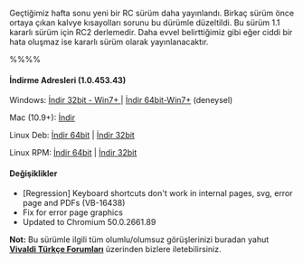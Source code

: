 Geçtiğimiz hafta sonu yeni bir RC sürüm daha yayınlandı. Birkaç sürüm önce ortaya çıkan kalvye kısayolları sorunu bu dürümle düzeltildi. Bu sürüm 1.1 kararlı sürüm
için RC2 derlemedir. Daha evvel belirttiğimiz gibi eğer ciddi bir hata oluşmaz ise kararlı sürüm olarak yayınlanacaktır.


%%%%

#### İndirme Adresleri (1.0.453.43)

Windows: [İndir 32bit - Win7+ ](https://vivaldi.com/download/download.php?f=Vivaldi.1.0.453.43.exe) | [İndir 64bit-Win7+](https://vivaldi.com/download/download.php?f=Vivaldi.1.0.453.43.x64.exe) (deneysel)

Mac (10.9+): [İndir](https://vivaldi.com/download/download.php?f=Vivaldi.1.0.453.43.dmg)

Linux Deb: [İndir 64bit](https://vivaldi.com/download/download.php?f=vivaldi-snapshot_1.0.453.43-1_amd64.deb) | [İndir 32bit](https://vivaldi.com/download/download.php?f=vivaldi-snapshot_1.0.453.43-1_i386.de)

Linux RPM: [İndir 64bit](https://vivaldi.com/download/download.php?f=vivaldi-snapshot-1.0.453.43-1.x86_64.rpm) | [İndir 32bit](https://vivaldi.com/download/download.php?f=vivaldi-snapshot-1.0.453.43-1.i386.rpm)


#### Değişiklikler

* [Regression] Keyboard shortcuts don't work in internal pages, svg, error page and PDFs (VB-16438)
* Fix for error page graphics
* Updated to Chromium 50.0.2661.89

**Not:** Bu sürümle ilgili tüm olumlu/olumsuz görüşlerinizi buradan yahut **[Vivaldi Türkçe Forumları](https://vivaldi.net/forum/turkish)** üzerinden bizlere iletebilirsiniz.
